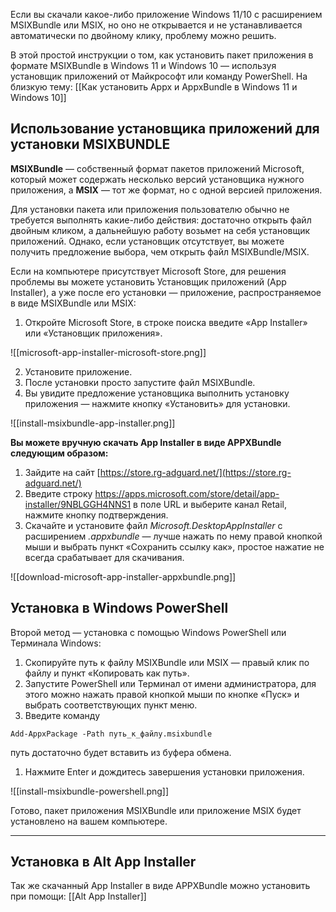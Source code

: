 Если вы скачали какое-либо приложение Windows 11/10 с расширением MSIXBundle или MSIX, но оно не открывается и не устанавливается автоматически по двойному клику, проблему можно решить.

В этой простой инструкции о том, как установить пакет приложения в формате MSIXBundle в Windows 11 и Windows 10 — используя установщик приложений от Майкрософт или команду PowerShell. На близкую тему: [[Как установить Appx и AppxBundle в Windows 11 и Windows 10]]

## Использование установщика приложений для установки MSIXBUNDLE

**MSIXBundle** — собственный формат пакетов приложений Microsoft, который может содержать несколько версий установщика нужного приложения, а **MSIX** — тот же формат, но с одной версией приложения.

Для установки пакета или приложения пользователю обычно не требуется выполнять какие-либо действия: достаточно открыть файл двойным кликом, а дальнейшую работу возьмет на себя установщик приложений. Однако, если установщик отсутствует, вы можете получить предложение выбора, чем открыть файл MSIXBundle/MSIX.

Если на компьютере присутствует Microsoft Store, для решения проблемы вы можете установить Установщик приложений (App Installer), а уже после его установки — приложение, распространяемое в виде MSIXBundle или MSIX:

1. Откройте Microsoft Store, в строке поиска введите «App Installer» или «Установщик приложения».

![[microsoft-app-installer-microsoft-store.png]]

2. Установите приложение.
3. После установки просто запустите файл MSIXBundle.
4. Вы увидите предложение установщика выполнить установку приложения — нажмите кнопку «Установить» для установки.

![[install-msixbundle-app-installer.png]]

**Вы можете вручную скачать App Installer в виде APPXBundle следующим образом:**

1. Зайдите на сайт [https://store.rg-adguard.net/](https://store.rg-adguard.net/)
2. Введите строку https://apps.microsoft.com/store/detail/app-installer/9NBLGGH4NNS1
   в поле URL и выберите канал Retail, нажмите кнопку подтверждения.
3. Скачайте и установите файл _Microsoft.DesktopAppInstaller_ с расширением _.appxbundle_ — лучше нажать по нему правой кнопкой мыши и выбрать пункт «Сохранить ссылку как», простое нажатие не всегда срабатывает для скачивания.

![[download-microsoft-app-installer-appxbundle.png]]

## Установка в Windows PowerShell

Второй метод — установка с помощью Windows PowerShell или Терминала Windows:

1. Скопируйте путь к файлу MSIXBundle или MSIX — правый клик по файлу и пункт «Копировать как путь».
2. Запустите PowerShell или Терминал от имени администратора, для этого можно нажать правой кнопкой мыши по кнопке «Пуск» и выбрать соответствующих пункт меню.
3. Введите команду
   
```
Add-AppxPackage -Path путь_к_файлу.msixbundle
```
   
   путь достаточно будет вставить из буфера обмена.
   
1. Нажмите Enter и дождитесь завершения установки приложения.

![[install-msixbundle-powershell.png]]

Готово, пакет приложения MSIXBundle или приложение MSIX будет установлено на вашем компьютере.

---
## Установка в Alt App Installer

Так же скачанный App Installer в виде APPXBundle можно установить при помощи: [[Alt App Installer]]